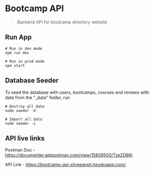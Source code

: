 # Bootcamp API

> Backend API for bootcamp directory website

## Run App

```
# Run in dev mode
npm run dev

# Run in prod mode
npm start
```

## Database Seeder

To seed the database with users, bootcamps, courses and reviews with data from the "\_data" folder, run

```
# Destroy all data
node seeder -d

# Import all data
node seeder -i
```

## API live links

Postman Doc - https://documenter.getpostman.com/view/15809500/TzeZD6Kj

API Link - https://bootcamp-api-shreeansh.herokuapp.com/
